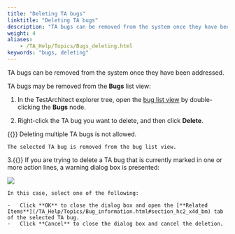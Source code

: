 ```yaml
--- 
title: "Deleting TA bugs"
linktitle: "Deleting TA bugs"
description: "TA bugs can be removed from the system once they have been addressed."
weight: 4
aliases: 
    - /TA_Help/Topics/Bugs_deleting.html
keywords: "bugs, deleting"
---
```


TA bugs can be removed from the system once they have been addressed.

TA bugs may be removed from the **Bugs** list view:

1.  In the TestArchitect explorer tree, open the [bug list view](/TA_Help/Topics/Listview_bug.html) by double-clicking the **Bugs** node.

2.  Right-click the TA bug you want to delete, and then click **Delete**.

{{<restriction>}} Deleting multiple TA bugs is not allowed.

    The selected TA bug is removed from the bug list view.

3.{{<important>}} If you are trying to delete a TA bug that is currently marked in one or more action lines, a warning dialog box is presented:

![](/images/TA_Help/Images/Bug_deletion_warning_message.png)

    In this case, select one of the following:

    -   Click **OK** to close the dialog box and open the [**Related Items**](/TA_Help/Topics/Bug_information.html#section_hc2_x4d_bm) tab of the selected TA bug.
    -   Click **Cancel** to close the dialog box and cancel the deletion.



